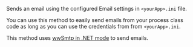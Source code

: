 ﻿Sends an email using the configured Email settings in `<yourApp>.ini` file.

You can use this method to easily send emails from your process class code as long as you can use the credentials from from `<yourApp>.ini`.

This method uses [wwSmtp in .NET mode](VFPS://Topic/_2QL0Y1NBN) to send emails.